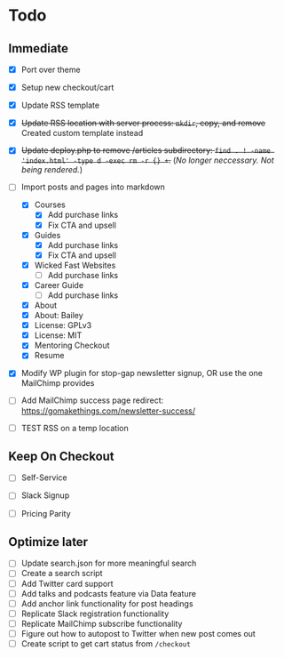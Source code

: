 # Todo

## Immediate

- [x] Port over theme
- [x] Setup new checkout/cart
- [x] Update RSS template
- [x] ~~Update RSS location with server process: `mkdir`, copy, and remove~~ Created custom template instead
- [x] ~~Update deploy.php to remove /articles subdirectory: `find . ! -name 'index.html' -type d -exec rm -r {} +`.~~ (*No longer neccessary. Not being rendered.*)
- [ ] Import posts and pages into markdown
	- [x] Courses
		- [x] Add purchase links
		- [x] Fix CTA and upsell
	- [x] Guides
		- [x] Add purchase links
		- [x] Fix CTA and upsell
	- [x] Wicked Fast Websites
		- [ ] Add purchase links
	- [x] Career Guide
		- [ ] Add purchase links
	- [x] About
	- [x] About: Bailey
	- [x] License: GPLv3
	- [x] License: MIT
	- [x] Mentoring Checkout
	- [x] Resume

- [x] Modify WP plugin for stop-gap newsletter signup, OR use the one MailChimp provides
- [ ] Add MailChimp success page redirect: https://gomakethings.com/newsletter-success/
- [ ] TEST RSS on a temp location


## Keep On Checkout

- [ ] Self-Service
- [ ] Slack Signup
- [ ] Pricing Parity


## Optimize later

- [ ] Update search.json for more meaningful search
- [ ] Create a search script
- [ ] Add Twitter card support
- [ ] Add talks and podcasts feature via Data feature
- [ ] Add anchor link functionality for post headings
- [ ] Replicate Slack registration functionality
- [ ] Replicate MailChimp subscribe functionality
- [ ] Figure out how to autopost to Twitter when new post comes out
- [ ] Create script to get cart status from `/checkout`